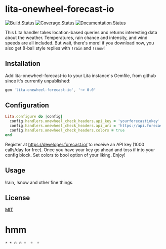 # lita-onewheel-forecast-io

[![Build Status](https://travis-ci.org/onewheelskyward/lita-onewheel-forecast-io.png?branch=master)](https://travis-ci.org/onewheelskyward/lita-onewheel-forecast-io)
[![Coverage Status](https://coveralls.io/repos/onewheelskyward/lita-onewheel-forecast-io/badge.svg)](https://coveralls.io/r/onewheelskyward/lita-onewheel-forecast-io)
[![Documentation Status](https://readthedocs.org/projects/lita-onewheel-forecast-io/badge/?version=latest)](https://readthedocs.org/projects/lita-onewheel-forecast-io/?badge=latest)

This Lita handler takes location-based queries and returns interesting data about the weather.  Temperatures, rain chance and intensity, and wind speeds are all included.  But wait, there's more!  if you download now, you also get 8-ball style replies with `!rain` and `!snow`!

## Installation

Add lita-onewheel-forecast-io to your Lita instance's Gemfile, from github since it's currently unpublished:

``` ruby
gem 'lita-onewheel-forecast-io', '~> 0.0'
```

## Configuration

``` ruby
Lita.configure do |config|
  config.handlers.onewheel_check_headers.api_key = 'yourforecastiokey'
  config.handlers.onewheel_check_headers.api_uri = 'https://api.forecast.io/forecast/'
  config.handlers.onewheel_check_headers.colors = true
end
```
Register at https://developer.forecast.io/ to receive an API key (1000 calls/day for free). Once you have your key go ahead and toss if into your config block. Set colors to bool option of your liking. Enjoy!

## Usage

!rain, !snow and other fine things.

## License

[MIT](http://opensource.org/licenses/MIT)

# hmm
	☀ ☀ 🔥 🔥 ☼  ☼  ☼
